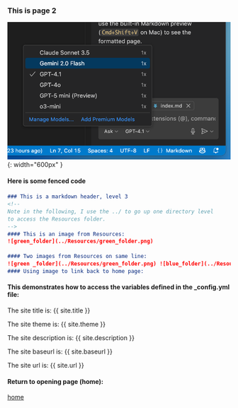 ### This is page 2

![AI tiers](../Resources/AI_tiers.png){: width="600px" }

#### Here is some fenced code
````markdown
### This is a markdown header, level 3
<!-- 
Note in the following, I use the ../ to go up one directory level
to access the Resources folder.
-->
#### This is an image from Resources:
![green_folder](../Resources/green_folder.png)

#### Two images from Resources on same line:
![green _folder](../Resources/green_folder.png) ![blue_folder](../Resources/blue_folder.png)
#### Using image to link back to home page:
````
#### This demonstrates how to access the variables defined in the _config.yml file:
The site title is: {{ site.title }}

The site theme is: {{ site.theme }}

The site description is: {{ site.description }}

The site baseurl is: {{ site.baseurl }}

The site url is: {{ site.url }}



#### Return to opening page (home):
[home](../index.md)